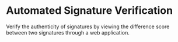 # Automated Signature Verification
Verify the authenticity of signatures by viewing the difference score between two signatures through a web application.

